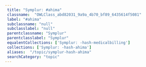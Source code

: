 ```yaml
--- 
 title: "Symplur: #ahima" 
 classname:  "OWLClass_abd82031_9a9a_4b70_bf89_6435614f5081" 
 label: "#ahima" 
 subclassname: "null" 
 subclasslabel: "null" 
 parentclassname: "Symplur" 
 parentclasslabel: "Symplur" 
 equalentCollections: ['Symplur: -hash-medicalbilling'] 
 collections: ['Symplur: -hash-ahima']
 aliases:  "/topic/symplur-hash-ahima"  
 searchCategory: "topic" 
---
```

